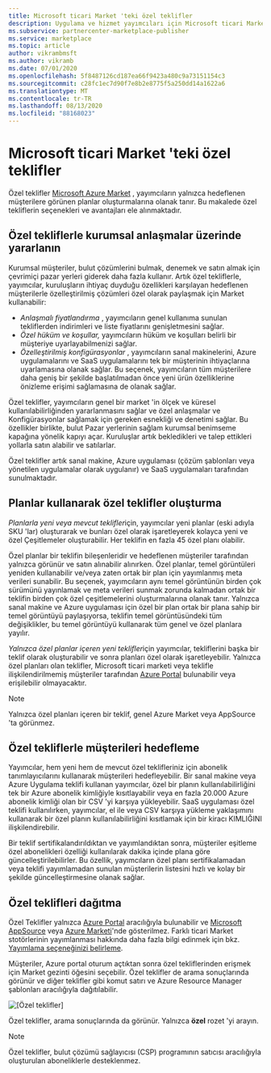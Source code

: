 ```yaml
---
title: Microsoft ticari Market 'teki özel teklifler
description: Uygulama ve hizmet yayımcıları için Microsoft ticari Market 'teki özel teklifler.
ms.subservice: partnercenter-marketplace-publisher
ms.service: marketplace
ms.topic: article
author: vikrambmsft
ms.author: vikramb
ms.date: 07/01/2020
ms.openlocfilehash: 5f8487126cd187ea66f9423a480c9a73151154c3
ms.sourcegitcommit: c28fc1ec7d90f7e8b2e8775f5a250dd14a1622a6
ms.translationtype: MT
ms.contentlocale: tr-TR
ms.lasthandoff: 08/13/2020
ms.locfileid: "88168023"
---
```

# <a name="private-offers-in-the-microsoft-commercial-marketplace"></a>Microsoft ticari Market 'teki özel teklifler

Özel teklifler [Microsoft Azure Market](https://azuremarketplace.microsoft.com/) , yayımcıların yalnızca hedeflenen müşterilere görünen planlar oluşturmalarına olanak tanır. Bu makalede özel tekliflerin seçenekleri ve avantajları ele alınmaktadır.

## <a name="unlock-enterprise-deals-with-private-offers"></a>Özel tekliflerle kurumsal anlaşmalar üzerinde yararlanın

Kurumsal müşteriler, bulut çözümlerini bulmak, denemek ve satın almak için çevrimiçi pazar yerleri giderek daha fazla kullanır. Artık özel tekliflerle, yayımcılar, kuruluşların ihtiyaç duyduğu özellikleri karşılayan hedeflenen müşterilerle özelleştirilmiş çözümleri özel olarak paylaşmak için Market kullanabilir:

- *Anlaşmalı fiyatlandırma* , yayımcıların genel kullanıma sunulan tekliflerden indirimleri ve liste fiyatlarını genişletmesini sağlar.
- *Özel hüküm ve koşullar,* yayımcıların hüküm ve koşulları belirli bir müşteriye uyarlayabilmenizi sağlar.
- *Özelleştirilmiş konfigürasyonlar* , yayımcıların sanal makinelerini, Azure uygulamalarını ve SaaS uygulamalarını tek bir müşterinin ihtiyaçlarına uyarlamasına olanak sağlar. Bu seçenek, yayımcıların tüm müşterilere daha geniş bir şekilde başlatılmadan önce yeni ürün özelliklerine önizleme erişimi sağlamasına de olanak sağlar.

Özel teklifler, yayımcıların genel bir market 'in ölçek ve küresel kullanılabilirliğinden yararlanmasını sağlar ve özel anlaşmalar ve Konfigürasyonlar sağlamak için gereken esnekliği ve denetimi sağlar. Bu özellikler birlikte, bulut Pazar yerlerinin sağlam kurumsal benimseme kapağına yönelik kapıyı açar. Kuruluşlar artık bekledikleri ve talep ettikleri yollarla satın alabilir ve satılarlar.

Özel teklifler artık sanal makine, Azure uygulaması (çözüm şablonları veya yönetilen uygulamalar olarak uygulanır) ve SaaS uygulamaları tarafından sunulmaktadır.

<!--- Like public offers, private offers can be created and managed via the [Cloud Partner Portal](./cloud-partner-portal-orig/cloud-partner-portal-azure-private-skus.md). Customers can be granted or revoked access to private offers in minutes.
--->

## <a name="creating-private-offers-using-plans"></a>Planlar kullanarak özel teklifler oluşturma

*Planlarla yeni veya mevcut teklifler*için, yayımcılar yeni planlar (eski adıyla SKU 'lar) oluşturarak ve bunları özel olarak işaretleyerek kolayca yeni ve özel Çeşitlemeler oluşturabilir. Her teklifin en fazla 45 özel planı olabilir.

<!--- [Private SKUs](./cloud-partner-portal-orig/cloud-partner-portal-azure-private-skus.md) --->

Özel planlar bir teklifin bileşenleridir ve hedeflenen müşteriler tarafından yalnızca görünür ve satın alınabilir alınırken. Özel planlar, temel görüntüleri yeniden kullanabilir ve/veya zaten ortak bir plan için yayımlanmış meta verileri sunabilir. Bu seçenek, yayımcıların aynı temel görüntünün birden çok sürümünü yayınlamak ve meta verileri sunmak zorunda kalmadan ortak bir teklifin birden çok özel çeşitlemelerini oluşturmalarına olanak tanır. Yalnızca sanal makine ve Azure uygulaması için özel bir plan ortak bir plana sahip bir temel görüntüyü paylaşıyorsa, teklifin temel görüntüsündeki tüm değişiklikler, bu temel görüntüyü kullanarak tüm genel ve özel planlara yayılır.

*Yalnızca özel planlar içeren yeni teklifler*için yayımcılar, tekliflerini başka bir teklif olarak oluşturabilir ve sonra planları özel olarak işaretleyebilir. Yalnızca özel planları olan teklifler, Microsoft ticari marketi veya teklifle ilişkilendirilmemiş müşteriler tarafından [Azure Portal](https://azure.microsoft.com/features/azure-portal/) bulunabilir veya erişilebilir olmayacaktır.

>[!NOTE]
>Yalnızca özel planları içeren bir teklif, genel Azure Market veya AppSource 'ta görünmez.

## <a name="targeting-customers-with-private-offers"></a>Özel tekliflerle müşterileri hedefleme

Yayımcılar, hem yeni hem de mevcut özel teklifleriniz için abonelik tanımlayıcılarını kullanarak müşterileri hedefleyebilir. Bir sanal makine veya Azure Uygulama teklifi kullanan yayımcılar, özel bir planın kullanılabilirliğini tek bir Azure abonelik kimliğiyle kısıtlayabilir veya en fazla 20.000 Azure abonelik kimliği olan bir CSV 'yi karşıya yükleyebilir. SaaS uygulaması özel teklifi kullanılırken, yayımcılar, el ile veya CSV karşıya yükleme yaklaşımını kullanarak bir özel planın kullanılabilirliğini kısıtlamak için bir kiracı KIMLIĞINI ilişkilendirebilir.

Bir teklif sertifikalandırıldıktan ve yayımlandıktan sonra, müşteriler eşitleme özel abonelikleri özelliği kullanılarak dakika içinde plana göre güncelleştirilebilirler. Bu özellik, yayımcıların özel planı sertifikalamadan veya teklifi yayımlamadan sunulan müşterilerin listesini hızlı ve kolay bir şekilde güncelleştirmesine olanak sağlar.

## <a name="deploying-private-offers"></a>Özel teklifleri dağıtma

Özel Teklifler yalnızca [Azure Portal](https://azure.microsoft.com/features/azure-portal/) aracılığıyla bulunabilir ve [Microsoft AppSource](https://appsource.microsoft.com/) veya [Azure Marketi](https://azuremarketplace.microsoft.com)'nde gösterilmez. Farklı ticari Market stotörlerinin yayımlanması hakkında daha fazla bilgi edinmek için bkz. [Yayımlama seçeneğinizi belirleme](./determine-your-listing-type.md).

Müşteriler, Azure portal oturum açtıktan sonra özel tekliflerinden erişmek için Market gezinti öğesini seçebilir. Özel teklifler de arama sonuçlarında görünür ve diğer teklifler gibi komut satırı ve Azure Resource Manager şablonları aracılığıyla dağıtılabilir.

![[Özel teklifler]](./media/marketplace-publishers-guide/private-offer.png)

Özel teklifler, arama sonuçlarında da görünür. Yalnızca **özel** rozet 'yi arayın.

>[!Note]
>Özel teklifler, bulut çözümü sağlayıcısı (CSP) programının satıcısı aracılığıyla oluşturulan aboneliklerle desteklenmez.


<!---
## Next steps

To start using private offers, follow the steps in the [Private SKUs and Plans](./cloud-partner-portal-orig/cloud-partner-portal-azure-private-skus.md) guide.
--->
